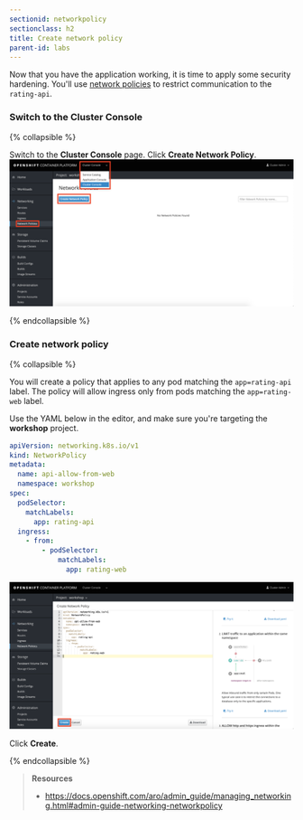 ```yaml
---
sectionid: networkpolicy
sectionclass: h2
title: Create network policy
parent-id: labs
---
```


Now that you have the application working, it is time to apply some security hardening. You'll use [network policies](https://docs.openshift.com/aro/admin_guide/managing_networking.html#admin-guide-networking-networkpolicy) to restrict communication to the `rating-api`.

### Switch to the Cluster Console

{% collapsible %}

Switch to the **Cluster Console** page. Click **Create Network Policy**.
![Cluster console page](media/cluster-console.png)

{% endcollapsible %}

### Create network policy

{% collapsible %}

You will create a policy that applies to any pod matching the `app=rating-api` label. The policy will allow ingress only from pods matching the `app=rating-web` label.

Use the YAML below in the editor, and make sure you're targeting the **workshop** project.

```yaml
apiVersion: networking.k8s.io/v1
kind: NetworkPolicy
metadata:
  name: api-allow-from-web
  namespace: workshop
spec:
  podSelector:
    matchLabels:
      app: rating-api
  ingress:
    - from:
        - podSelector:
            matchLabels:
              app: rating-web
```

![Create network policy](media/create-networkpolicy.png)

Click **Create**.

{% endcollapsible %}

> **Resources**
> * <https://docs.openshift.com/aro/admin_guide/managing_networking.html#admin-guide-networking-networkpolicy>